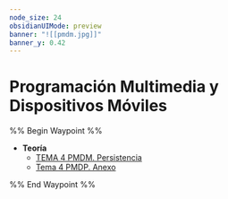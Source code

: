 ```yaml
---
node_size: 24
obsidianUIMode: preview
banner: "![[pmdm.jpg]]"
banner_y: 0.42
---
```

# Programación Multimedia y Dispositivos Móviles
%% Begin Waypoint %%
- **Teoría**
	- [TEMA 4 PMDM. Persistencia](./Teor%C3%ADa/TEMA%204%20PMDM.%20Persistencia.md)
	- [Tema 4 PMDP. Anexo](./Teor%C3%ADa/Tema%204%20PMDP.%20Anexo.md)

%% End Waypoint %%